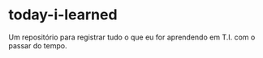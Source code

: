# today-i-learned

Um repositório para registrar tudo o que eu for aprendendo em T.I. com o passar do tempo.

